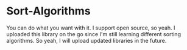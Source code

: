 # Sort-Algorithms

You can do what you want with it.
I support open source, so yeah.
I uploaded this library on the go since I'm still learning different sorting algorithms.
So yeah, I will upload updated libraries in the future.

